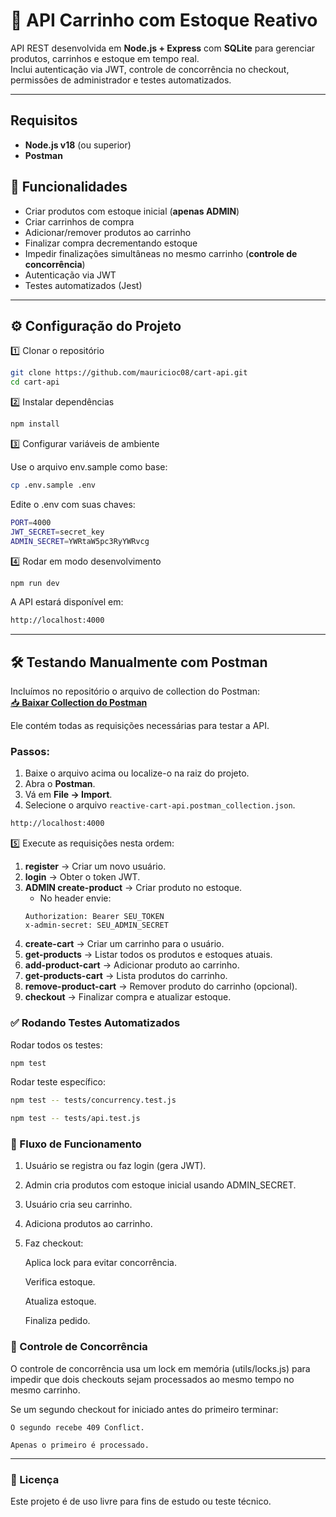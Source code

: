 # 🛒 API Carrinho com Estoque Reativo

API REST desenvolvida em **Node.js + Express** com **SQLite** para gerenciar produtos, carrinhos e estoque em tempo real.  
Inclui autenticação via JWT, controle de concorrência no checkout, permissões de administrador e testes automatizados.

---
## Requisitos
- **Node.js v18** (ou superior)
- **Postman**

## 🚀 Funcionalidades

- Criar produtos com estoque inicial (**apenas ADMIN**)
- Criar carrinhos de compra
- Adicionar/remover produtos ao carrinho
- Finalizar compra decrementando estoque
- Impedir finalizações simultâneas no mesmo carrinho (**controle de concorrência**)
- Autenticação via JWT
- Testes automatizados (Jest)

---


## ⚙️ Configuração do Projeto


1️⃣ Clonar o repositório
```bash
git clone https://github.com/mauricioc08/cart-api.git
cd cart-api
```
2️⃣ Instalar dependências
```bash
npm install
```
3️⃣ Configurar variáveis de ambiente

Use o arquivo env.sample como base:
```bash
cp .env.sample .env
```
Edite o .env com suas chaves:
```bash
PORT=4000
JWT_SECRET=secret_key
ADMIN_SECRET=YWRtaW5pc3RyYWRvcg
```
4️⃣ Rodar em modo desenvolvimento
```bash
npm run dev
```
A API estará disponível em:
```bash
http://localhost:4000
```
---

## 🛠 Testando Manualmente com Postman

Incluímos no repositório o arquivo de collection do Postman:  
[📥 **Baixar Collection do Postman**](./reactive-cart-api.postman_collection.json)

Ele contém todas as requisições necessárias para testar a API.

### Passos:

1. Baixe o arquivo acima ou localize-o na raiz do projeto.
2. Abra o **Postman**.
3. Vá em **File → Import**.
4. Selecione o arquivo `reactive-cart-api.postman_collection.json`.


```bash
http://localhost:4000
```
5️⃣ Execute as requisições nesta ordem:
   1. **register** → Criar um novo usuário.
   2. **login** → Obter o token JWT.
   3. **ADMIN create-product** → Criar produto no estoque.  
      - No header envie:
      ```
      Authorization: Bearer SEU_TOKEN
      x-admin-secret: SEU_ADMIN_SECRET
      ```
   4. **create-cart** → Criar um carrinho para o usuário.
   5. **get-products** → Listar todos os produtos e estoques atuais.
   6. **add-product-cart** → Adicionar produto ao carrinho.
   7. **get-products-cart** → Lista produtos do carrinho.
   8. **remove-product-cart** → Remover produto do carrinho (opcional).
   9. **checkout** → Finalizar compra e atualizar estoque.



### ✅ Rodando Testes Automatizados

Rodar todos os testes:
```bash
npm test
```
Rodar teste específico:
```bash
npm test -- tests/concurrency.test.js
```
```bash
npm test -- tests/api.test.js
```
### 🔄 Fluxo de Funcionamento

1. Usuário se registra ou faz login (gera JWT).

2. Admin cria produtos com estoque inicial usando ADMIN_SECRET.

3. Usuário cria seu carrinho.

4. Adiciona produtos ao carrinho.

5. Faz checkout:

    Aplica lock para evitar concorrência.

    Verifica estoque.

    Atualiza estoque.

    Finaliza pedido.



### 🔐 Controle de Concorrência

O controle de concorrência usa um lock em memória (utils/locks.js) para impedir que dois checkouts sejam processados ao mesmo tempo no mesmo carrinho.

Se um segundo checkout for iniciado antes do primeiro terminar:

    O segundo recebe 409 Conflict.

    Apenas o primeiro é processado.

---

### 📜 Licença

Este projeto é de uso livre para fins de estudo ou teste técnico.


